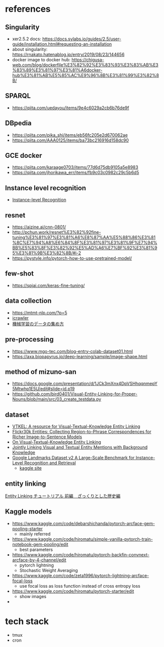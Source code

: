 # references

## Singularity
- xer2.5.2 docs: https://docs.sylabs.io/guides/2.5/user-guide/installation.html#requesting-an-installation
- about singularity: https://rnakato.hatenablog.jp/entry/2019/08/23/144656
- docker image to docker hub: https://chigusa-web.com/blog/dockerfile%E3%82%92%E3%83%93%E3%83%AB%E3%83%89%E3%81%97%E3%81%A6docker-hub%E3%81%AB%E5%85%AC%E9%96%8B%E3%81%99%E3%82%8B/

## SPARQL
- https://qiita.com/uedayou/items/9e4c6029a2cb6b76de9f

## DBpedia
- https://qiita.com/pika_shi/items/eb56fc205e2d670062ae
- https://qiita.com/AAA0125/items/ba73bc216916d158dc90

## GCE docker
- https://qiita.com/karaage0703/items/77d6d75db9105a5e8983
- https://qiita.com/jhorikawa_err/items/fb9c03c0982c29c5b6d5

## Instance level recognition
- [Instance-level Recognition](https://towardsdatascience.com/instance-level-recognition-6afa229e2151)

## resnet
- https://aizine.ai/cnn-0801/
- http://pchun.work/resnet%E3%82%92fine-tuning%E3%81%97%E3%81%A6%E8%87%AA%E5%88%86%E3%81%8C%E7%94%A8%E6%84%8F%E3%81%97%E3%81%9F%E7%94%BB%E5%83%8F%E3%82%92%E5%AD%A6%E7%BF%92%E3%81%95%E3%81%9B%E3%82%8B/#i-2
- https://pystyle.info/pytorch-how-to-use-pretrained-model/

## few-shot
- https://spjai.com/keras-fine-tuning/

## data collection
- https://mtmt-nlp.com/?p=5
- [icrawler](https://icrawler.readthedocs.io/en/latest/)
- [機械学習のデータの集め方](https://qiita.com/nonbiri15/items/f5c5c4357458bfeb03bb)

## pre-processing
- https://www.mgo-tec.com/blog-entry-colab-dataset01.html
- https://axa.biopapyrus.jp/deep-learning/sample/image-shape.html

## method of mizuno-san
- https://docs.google.com/presentation/d/1JCk3mXnx4DpVSHhqqnmepY5Mtwhp1E5U/edit#slide=id.p19
- https://github.com/bird0401/Visual-Entity-Linking-for-Proper-Nouns/blob/main/src/03_create_testdata.py

## dataset
- [VTKEL: A resource for Visual-Textual-Knowledge Entity Linking](https://dl.acm.org/doi/pdf/10.1145/3341105.3373958?casa_token=9E8DWM1X3XQAAAAA:_IAmuLlswCayT6v5ibWmnDmQvSq35yygh4PGXIW0_EMDMTkEolzR3cRJSuTvgwShCdgofGKeBDWV)
- [Flickr30k Entities: Collecting Region-to-Phrase Correspondences for Richer Image-to-Sentence Models](https://arxiv.org/pdf/1505.04870.pdf)
- [On Visual-Textual-Knowledge Entity Linking](https://ieeexplore.ieee.org/stamp/stamp.jsp?tp=&arnumber=9031450)
- [Jointly Linking Visual and Textual Entity Mentions with Background Knowledge](https://www.ncbi.nlm.nih.gov/pmc/articles/PMC7298199/pdf/978-3-030-51310-8_Chapter_24.pdf)
- [Google Landmarks Dataset v2 A Large-Scale Benchmark for Instance-Level Recognition and Retrieval](https://arxiv.org/pdf/2004.01804.pdf)
  - [kaggle site](https://www.kaggle.com/competitions/landmark-recognition-2020/data)

## entity linking
[Entity Linking チュートリアル 前編　ざっくりとした歴史編](https://qiita.com/izuna385/items/9d658620b9b96b0b4ec9)

## Kaggle models
- https://www.kaggle.com/code/debarshichanda/pytorch-arcface-gem-pooling-starter
  - mainly referred
- https://www.kaggle.com/code/hiromatu/simple-vanilla-pytorch-train-notebook-gem-pooling/edit
  - best parameters
- https://www.kaggle.com/code/hiromatu/pytorch-backfin-convnext-arcface-by-4-channel/edit
  - pytorch lightning 
  - Stochastic Weight Averaging
- https://www.kaggle.com/code/zeta1996/pytorch-lightning-arcface-focal-loss
  - use focal loss as loss function instead of cross entropy loss
- https://www.kaggle.com/code/hiromatu/pytorch-starter/edit
  - show images
- 

# tech stack
- tmux 
- cron
